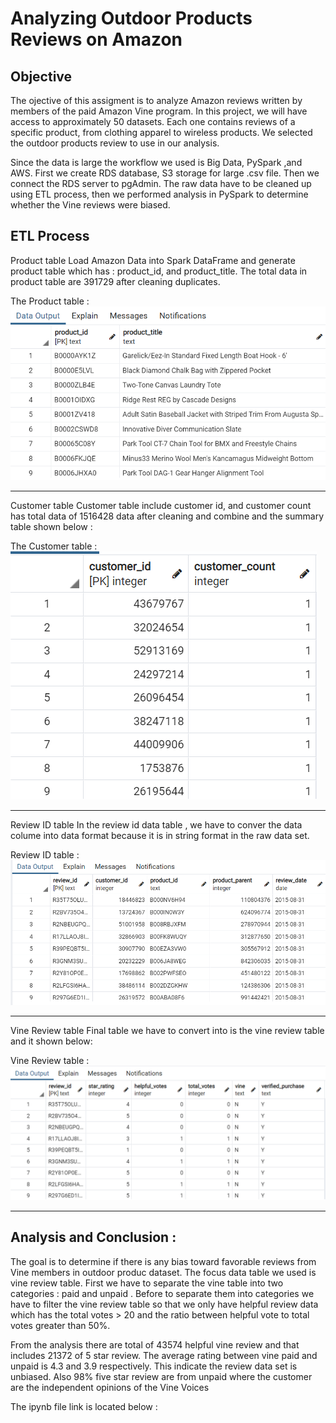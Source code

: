 # Analyzing Outdoor Products Reviews on Amazon

## Objective 
The ojective of this assigment is to analyze Amazon reviews written by members of the paid Amazon Vine program. In this project, we will have access to approximately 50 datasets. Each one contains reviews of a specific product, from clothing apparel to wireless products. We selected the outdoor products review to use in our analysis. 

Since the data is large the workflow we used is  Big Data, PySpark ,and AWS. First we create RDS database, S3 storage for large .csv file. Then we connect the RDS server to pgAdmin. The raw data have to be cleaned up using ETL process, then we performed analysis in PySpark to determine whether the Vine reviews were biased.

## ETL Process 
Product table 
Load Amazon Data into Spark DataFrame and generate product table which has : product_id, and product_title. The total data in product table are 391729 after cleaning duplicates.


The Product table  : 
![alt text][Image1]
  
[Image1]: https://github.com/ttan0408/Amazon_Vine_Analysis/blob/main/product_table.PNG "The Product table"
________________________________________________________________________________________________________________________________________________________________________
Customer table 
Customer table include customer id, and customer count has total data of 1516428 data after cleaning and combine and the summary table shown below :


  The Customer table  : 
  ![alt text][Image2]
  
  [Image2]: https://github.com/ttan0408/Amazon_Vine_Analysis/blob/main/customer%20table.PNG "The Customer table"

________________________________________________________________________________________________________________________________________________________________________
Review ID table 
In the review id data table , we have to conver the data colume into data format because it is in string format in the raw data set.

Review ID table  : 
![alt text][Image3]
  
[Image3]: https://github.com/ttan0408/Amazon_Vine_Analysis/blob/main/review_id_table.PNG "Review ID table "

_________________________________________________________________________________________________________________________________________________________________________
Vine Review table
Final table we have to convert into is the vine review table and it shown below:

Vine Review table : 
![alt text][Image4]
  
[Image4]: https://github.com/ttan0408/Amazon_Vine_Analysis/blob/main/vine_review_table.PNG "Vine Review table "
_________________________________________________________________________________________________________________________________________________________________________
## Analysis and Conclusion :
The goal is to determine if there is any bias toward favorable reviews from Vine members in outdoor produc dataset. The focus data table we used is vine review table. First we have to separate the vine table into two categories : paid and unpaid . Before to separate them into categories we have to filter the vine review table so that we only have helpful review data which has the total votes > 20 and the ratio between helpful vote to total votes greater than 50%.

From the analysis there are total of 43574 helpful vine review and that includes 21372 of 5 star review. The average rating between vine paid and unpaid is 4.3 and 3.9 respectively. This indicate the review data set is unbiased. Also 98% five star review are from unpaid where the customer are the independent opinions of the Vine Voices

The ipynb file link is located below :
